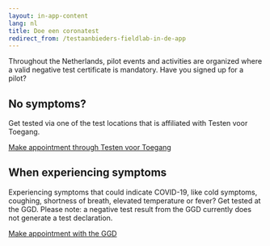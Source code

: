 ```yaml
---
layout: in-app-content
lang: nl
title: Doe een coronatest
redirect_from: /testaanbieders-fieldlab-in-de-app
---
```

Throughout the Netherlands, pilot events and activities are organized where a valid negative test certificate is mandatory. Have you signed up for a pilot?

## No symptoms?
Get tested via one of the test locations that is affiliated with Testen voor Toegang.

<a href="https://www.testenvoortoegang.nl" class="btn btn--cta">Make appointment<span class="screen-reader-text"> through <span lang="nl">Testen voor Toegang</span></span></a>

## When experiencing symptoms
Experiencing symptoms that could indicate COVID-19, like cold symptoms, coughing, shortness of breath, elevated temperature or fever? Get tested at the GGD. Please note: a negative test result from the GGD currently does not generate a test declaration. 

<a href="https://www.coronatest.nl" class="btn btn--cta">Make appointment<span class="screen-reader-text"> with the GGD</span></a>
